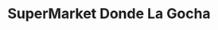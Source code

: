---
title: "SuperMarket Donde La Gocha"
url: /vina-del-mar/supermarket-donde-la-gocha/
shop: Lebensmittel
---